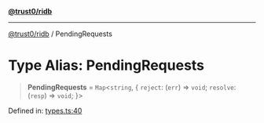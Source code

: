 [**@trust0/ridb**](../README.md)

***

[@trust0/ridb](../README.md) / PendingRequests

# Type Alias: PendingRequests

> **PendingRequests** = `Map`\<`string`, \{ `reject`: (`err`) => `void`; `resolve`: (`resp`) => `void`; \}\>

Defined in: [types.ts:40](https://github.com/trust0-project/RIDB/blob/7fefdb506c021235200393ecaaa3bb6ff87b0ea9/packages/ridb/src/types.ts#L40)
